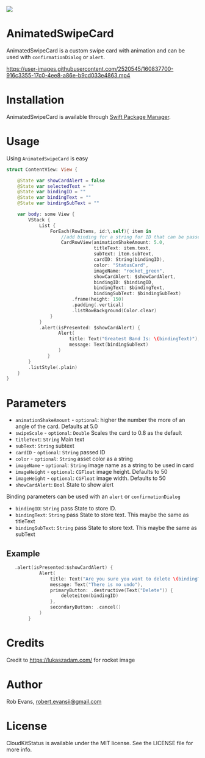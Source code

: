 ![](https://img.shields.io/bower/l/boot)
# AnimatedSwipeCard
                                                                                                                                      
AnimatedSwipeCard is a custom swipe card with animation and can be used with `confirmationDialog` or `alert`.


https://user-images.githubusercontent.com/2520545/160837700-916c3355-17c0-4ee8-a86e-b9cd033e4863.mp4





# Installation

AnimatedSwipeCard is available through [Swift Package Manager](https://swift.org/package-manager/).

# Usage

Using `AnimatedSwipeCard` is easy 

```swift
struct ContentView: View {

    @State var showCardAlert = false
    @State var selectedText = ""
    @State var bindingID = ""
    @State var bindingText = ""
    @State var bindingSubText = ""

    var body: some View {
        VStack {
            List {
                ForEach(RowItems, id:\.self){ item in
                    //add binding for a string for ID that can be passed
                    CardRowView(animationShakeAmount: 5.0,
                                titleText: item.text,
                                subText: item.subText,
                                cardID: String(bindingID),
                                color: "StatusCard",
                                imageName: "rocket_green",
                                showCardAlert: $showCardAlert,
                                bindingID: $bindingID,
                                bindingText: $bindingText,
                                bindingSubText: $bindingSubText)
                        .frame(height: 150)
                        .padding(.vertical)
                        .listRowBackground(Color.clear)
                }
            }
            .alert(isPresented: $showCardAlert) {
                   Alert(
                       title: Text("Greatest Band Is: \(bindingText)"),
                       message: Text(bindingSubText)
                   )
               }
        }
        .listStyle(.plain)
    }
}
```

# Parameters

- `animationShakeAmount` - `optional`: higher the number the more of an angle of the card. Defaults at 5.0
- `swipeScale` - `optional`: `Double` Scales the card to 0.8 as the default
- `titleText`: `String` Main text
- `subText`: `String` subtext
- `cardID` - `optional`: `String` passed ID
- `color` - `optional`: `String` asset color as a string 
- `imageName` - `optional`: `String` image name as a string to be used in card
- `imageHeight` - `optional`: `CGFloat` image height. Defaults to 50
- `imageHeight` - `optional`: `CGFloat` image width. Defaults to 50
- `showCardAlert`: `Bool` State to show alert

Binding parameters can be used with an `alert` or `confirmationDialog`

- `bindingID`: `String` pass State to store ID.
- `bindingText`: `String` pass State to store text. This maybe the same as titleText
- `bindingSubText`: `String` pass State to store text. This maybe the same as subText

## Example

```swift
   .alert(isPresented:$showCardAlert) {
            Alert(
                title: Text("Are you sure you want to delete \(bindingText)?"),
                message: Text("There is no undo"),
                primaryButton: .destructive(Text("Delete")) {
                    deleteitem(bindingID)
                },
                secondaryButton: .cancel()
            )
        }
```
                                                                                                                                    
# Credits

Credit to https://lukaszadam.com/ for rocket image

# Author

Rob Evans, robert.evansii@gmail.com

# License

CloudKitStatus is available under the MIT license. See the LICENSE file for more info.

